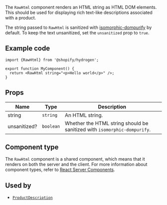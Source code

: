 <!-- This file is generated from source code in the Shopify/hydrogen repo. Edit the files in /packages/hydrogen/src/components/RawHtml and run 'yarn generate-docs' at the root of this repo. For more information, refer to https://github.com/Shopify/shopify-dev/blob/master/content/internal/operations/hydrogen-reference-docs.md. -->

The `RawHtml` component renders an HTML string as HTML DOM elements. This should be used for
displaying rich text-like descriptions associated with a product.

The string passed to `RawHtml` is sanitized with
[isomorphic-dompurify](https://github.com/kkomelin/isomorphic-dompurify) by default.
To keep the text unsanitized, set the `unsanitized` prop to `true`.

## Example code

```tsx
import {RawHtml} from '@shopify/hydrogen';

export function MyComponent() {
  return <RawHtml string="<p>Hello world</p>" />;
}
```

## Props

| Name         | Type                 | Description                                                              |
| ------------ | -------------------- | ------------------------------------------------------------------------ |
| string       | <code>string</code>  | An HTML string.                                                          |
| unsanitized? | <code>boolean</code> | Whether the HTML string should be sanitized with `isomorphic-dompurify`. |

## Component type

The `RawHtml` component is a shared component, which means that it renders on both the server and the client. For more information about component types, refer to [React Server Components](/api/hydrogen/framework/react-server-components).

## Used by

- [`ProductDescription`](/api/hydrogen/components/product-variant/productdescription)

